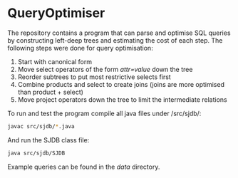 # QueryOptimiser

The repository contains a program that can parse and optimise SQL queries by constructing left-deep trees and estimating the cost of each step. The following steps were done for query optimisation:

1. Start with canonical form
2. Move select operators  of the form *attr=value* down the tree
3. Reorder subtrees to put most restrictive selects first
4. Combine products and select to create joins (joins are more optimised  than product + select)
5. Move project operators down the tree to limit the intermediate relations

To run and test the program compile all java files under /src/sjdb/:

```bash
javac src/sjdb/*.java
```

And run the SJDB class file:

```bash
java src/sjdb/SJDB
```

Example queries can be found in the *data* directory.
